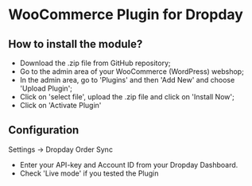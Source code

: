 WooCommerce Plugin for Dropday
===============

## How to install the module?

* Download the .zip file from GitHub repository;
* Go to the admin area of your WooCommerce (WordPress) webshop;
* In the admin area, go to 'Plugins' and then 'Add New' and choose 'Upload Plugin';
* Click on 'select file', upload the .zip file and click on 'Install Now';
* Click on 'Activate Plugin'

## Configuration

Settings &rarr; Dropday Order Sync

* Enter your API-key and Account ID from your Dropday Dashboard.
* Check 'Live mode' if you tested the Plugin